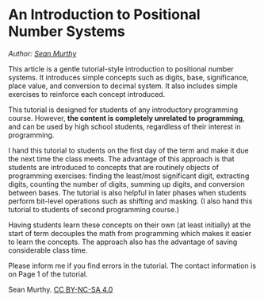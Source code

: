 # An Introduction to Positional Number Systems

*Author: [Sean Murthy](https://smurthys.github.io/)*

This article is a gentle tutorial-style introduction to positional number systems.
It introduces simple concepts such as digits, base, significance, place value, and
conversion to decimal system. It also includes simple exercises to reinforce each
concept introduced. 

This tutorial is designed for students of any introductory programming course.
However, **the content is completely unrelated to programming**, and can be used by
high school students, regardless of their interest in programming.

I hand this tutorial to students on the first day of the term and make it due the
next time the class meets. The advantage of this approach is that students are
introduced to concepts that are routinely objects of programming exercises:
finding the least/most significant digit, extracting digits, counting the number of
digits, summing up digits, and conversion between bases. The tutorial is also helpful
in later phases when students perform bit-level operations such as shifting and masking. 
(I also hand this tutorial to students of second programming course.)

Having  students learn these concepts on their own (at least initially) at the start
of term  decouples the math from programming which  makes it easier to learn the concepts.
The approach also has the advantage of saving considerable class time.

Please inform me if you find errors in the tutorial. The contact information is on Page 1
of the tutorial.

Sean Murthy. [CC BY-NC-SA 4.0](https://creativecommons.org/licenses/by-nc-sa/4.0/)
